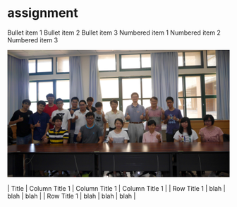 # assignment

Bullet item 1
Bullet item 2
Bullet item 3
Numbered item 1
Numbered item 2
Numbered item 3

![image](https://github.com/410421216/assignment/blob/master/photo.jpg)

| Title  | Column Title 1 | Column Title 1 | Column Title 1 | 
| Row Title 1 | blah | blah  | blah | 
| Row Title 1  | blah  | blah  | blah |
